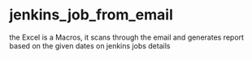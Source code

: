 # jenkins_job_from_email

the Excel is a Macros, it scans through the email and generates report based on the given dates on jenkins jobs details
